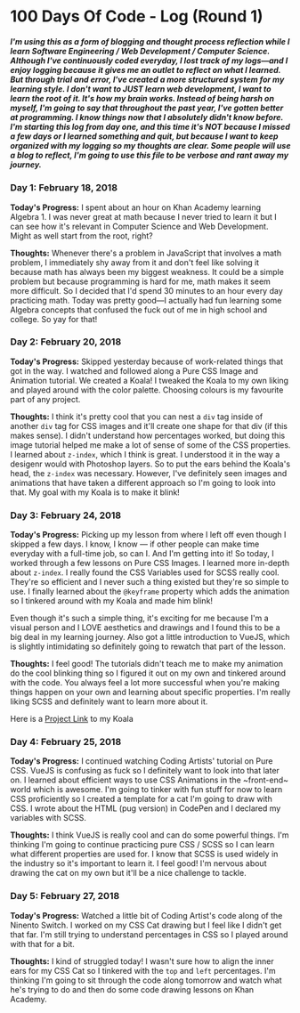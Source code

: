 # 100 Days Of Code - Log (Round 1)

##### I'm using this as a form of blogging and thought process reflection while I learn Software Engineering / Web Development / Computer Science. Although I've continuously coded everyday, I lost track of my logs—and I enjoy logging because it gives me an outlet to reflect on what I learned. But through trial and error, I've created a more structured system for my learning style. I don't want to JUST learn web development, I want to learn the root of it. It's how my brain works. Instead of being harsh on myself, I'm going to say that throughout the past year, I've gotten better at programming. I know things now that I absolutely didn't know before. I'm starting this log from day one, and this time it's NOT because I missed a few days or I learned something and quit, but because I want to keep organized with my logging so my thoughts are clear. Some people will use a blog to reflect, I'm going to use this file to be verbose and rant away my journey.

### Day 1: February 18, 2018

**Today's Progress:** I spent about an hour on Khan Academy learning Algebra 1. I was never great at math because I never tried to learn it but I can see how it's relevant in Computer Science and Web Development. Might as well start from the root, right?

**Thoughts:** Whenever there's a problem in JavaScript that involves a math problem, I immediately shy away from it and don't feel like solving it because math has always been my biggest weakness. It could be a simple problem but because programming is hard for me, math makes it seem more difficult. So I decided that I'd spend 30 minutes to an hour every day practicing math. Today was pretty good—I actually had fun learning some Algebra concepts that confused the fuck out of me in high school and college. So yay for that!

### Day 2: February 20, 2018

**Today's Progress:** Skipped yesterday because of work-related things that got in the way. I watched and followed along a Pure CSS Image and Animation tutorial. We created a Koala! I tweaked the Koala to my own liking and played around with the color palette. Choosing colours is my favourite part of any project.

**Thoughts:** I think it's pretty cool that you can nest a ```div``` tag inside of another ```div``` tag for CSS images and it'll create one shape for that div (if this makes sense). I didn't understand how percentages worked, but doing this image tutorial helped me make a lot of sense of some of the CSS properties. I learned about ```z-index```, which I think is great. I understood it in the way a desigenr would with Photoshop layers. So to put the ears behind the Koala's head, the ```z-index``` was necessary. However, I've definitely seen images and animations that have taken a different approach so I'm going to look into that. My goal with my Koala is to make it blink!

### Day 3: February 24, 2018

**Today's Progress:** Picking up my lesson from where I left off even though I skipped a few days. I know, I know — if other people can make time everyday with a full-time job, so can I. And I'm getting into it! So today, I worked through a few lessons on Pure CSS Images. I learned more in-depth about ```z-index```. I really found the CSS Variables used for SCSS really cool. They're so efficient and I never such a thing existed but they're so simple to use. I finally learned about the ```@keyframe``` property which adds the animation so I tinkered around with my Koala and made him blink!

Even though it's such a simple thing, it's exciting for me because I'm a visual person and I LOVE aesthetics and drawings and I found this to be a big deal in my learning journey. Also got a little introduction to VueJS, which is slightly intimidating so definitely going to rewatch that part of the lesson.

**Thoughts:** I feel good! The tutorials didn't teach me to make my animation do the cool blinking thing so I figured it out on my own and tinkered around with the code. You always feel a lot more successful when you're making things happen on your own and learning about specific properties. I'm really liking SCSS and definitely want to learn more about it.

Here is a [Project Link](https://codepen.io/zahra-io/pen/jZxMwP) to my Koala

### Day 4: February 25, 2018

**Today's Progress:** I continued watching Coding Artists' tutorial on Pure CSS. VueJS is confusing as fuck so I definitely want to look into that later on. I learned about efficient ways to use CSS Animations in the ~front-end~ world which is awesome. I'm going to tinker with fun stuff for now to learn CSS proficiently so I created a template for a cat I'm going to draw with CSS. I wrote about the HTML (pug version) in CodePen and I declared my variables with SCSS.

**Thoughts:** I think VueJS is really cool and can do some powerful things. I'm thinking I'm going to continue practicing pure CSS / SCSS so I can learn what different properties are used for. I know that SCSS is used widely in the industry so it's important to learn it. I feel good! I'm nervous about drawing the cat on my own but it'll be a nice challenge to tackle.

### Day 5: February 27, 2018

**Today's Progress:** Watched a little bit of Coding Artist's code along of the Ninento Switch. I worked on my CSS Cat drawing but I feel like I didn't get that far. I'm still trying to understand percentages in CSS so I played around with that for a bit.

**Thoughts:** I kind of struggled today! I wasn't sure how to align the inner ears for my CSS Cat so I tinkered with the ```top``` and ```left``` percentages. I'm thinking I'm going to sit through the code along tomorrow and watch what he's trying to do and then do some code drawing lessons on Khan Academy.
